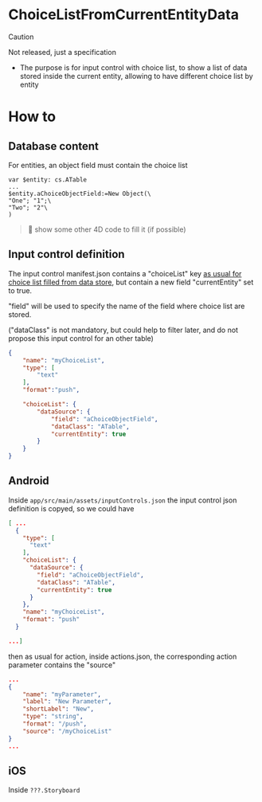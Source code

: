 #  ChoiceListFromCurrentEntityData

> [!CAUTION]
> Not released, just a specification

- The purpose is for input control with choice list, to show a list of data stored inside the current entity, allowing to have different choice list by entity

# How to

## Database content

For entities, an object field must contain the choice list


```4d
var $entity: cs.ATable
...
$entity.aChoiceObjectField:=New Object(\
"One"; "1";\
"Two"; "2"\
)
```
> 🚧 show some other 4D code to fill it (if possible)

## Input control definition

The input control manifest.json contains a "choiceList" key [as usual for choice list filled from data store](https://developer.4d.com/go-mobile/docs/project-definition/actions#dynamic-choice-lists), but contain a  new field "currentEntity" set to true.

"field" will be used to specify the name of the field where choice list are stored. 

("dataClass" is not mandatory, but could help to filter later, and do not propose this input control for an other table)

```json
{
    "name": "myChoiceList",
    "type": [
        "text"
    ],
    "format":"push",

    "choiceList": {
        "dataSource": {
            "field": "aChoiceObjectField",
            "dataClass": "ATable",
            "currentEntity": true
        }
    }
}
```

##  Android

Inside `app/src/main/assets/inputControls.json` the input control json definition is copyed, so we could have

```json
[ ...
  {
    "type": [
      "text"
    ],
    "choiceList": {
      "dataSource": {
        "field": "aChoiceObjectField",
        "dataClass": "ATable",
        "currentEntity": true
      }
    },
    "name": "myChoiceList",
    "format": "push"
  }

...]
```

then as usual for action, inside actions.json, the corresponding action parameter contains the "source"

```json
...
{
    "name": "myParameter",
    "label": "New Parameter",
    "shortLabel": "New",
    "type": "string",
    "format": "/push",
    "source": "/myChoiceList"
}
...
```

##  iOS

Inside `???.Storyboard`

```xml

```
